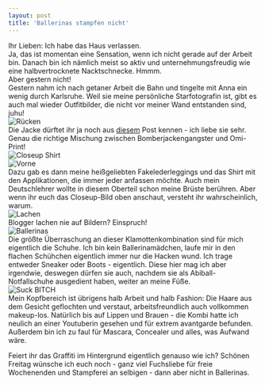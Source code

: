 ```yaml
---
layout: post
title: 'Ballerinas stampfen nicht'
---
```


Ihr Lieben: Ich habe das Haus verlassen.  
Ja, das ist momentan eine Sensation, wenn ich nicht gerade auf der Arbeit bin. Danach bin ich nämlich meist so aktiv und unternehmungsfreudig wie eine halbvertrocknete Nacktschnecke. Hmmm.  
Aber gestern nicht!  
Gestern nahm ich nach getaner Arbeit die Bahn und tingelte mit Anna ein wenig durch Karlsruhe. Weil sie meine persönliche Starfotografin ist, gibt es auch mal wieder Outfitbilder, die nicht vor meiner Wand entstanden sind, juhu!  
![Rücken](https://farm6.staticflickr.com/5096/13624827135_999736ecc6_c.jpg)  
Die Jacke dürftet ihr ja noch aus [diesem](http://fuchsgehtum.de/secondhand-styled/) Post kennen - ich liebe sie sehr. Genau die richtige Mischung zwischen Bomberjackengangster und Omi-Print!  
![Closeup Shirt](https://farm3.staticflickr.com/2909/13624845153_d846e60ffb_c.jpg)  
![Vorne](https://farm8.staticflickr.com/7004/13624837553_d9d60a2b4e_c.jpg)  
Dazu gab es dann meine heißgeliebten Fakelederleggings und das Shirt mit den Applikationen, die immer jeder anfassen möchte. Auch mein Deutschlehrer wollte in diesem Oberteil schon meine Brüste berühren. Aber wenn ihr euch das Closeup-Bild oben anschaut, versteht ihr wahrscheinlich, warum.  
![Lachen](https://farm6.staticflickr.com/5329/13624833195_f66745be76_c.jpg)  
Blogger lachen nie auf Bildern? Einspruch!  
![Ballerinas](https://farm4.staticflickr.com/3825/13624830495_84cbacd748_c.jpg)  
Die größte Überraschung an dieser Klamottenkombination sind für mich eigentlich die Schuhe. Ich bin kein Ballerinamädchen, laufe mir in den flachen Schühchen eigentlich immer nur die Hacken wund. Ich trage entweder Sneaker oder Boots - eigentlich. Diese hier mag ich aber irgendwie, deswegen dürfen sie auch, nachdem sie als Abiball-Notfallschuhe ausgedient haben, weiter an meine Füße.  
![Suck BITCH](https://farm3.staticflickr.com/2924/13624824815_140c2125b5_c.jpg)  
Mein Kopfbereich ist übrigens halb Arbeit und halb Fashion: Die Haare aus dem Gesicht geflochten und verstaut, arbeitsfreundlich auch vollkommen makeup-los. Natürlich bis auf Lippen und Brauen - die Kombi hatte ich neulich an einer Youtuberin gesehen und für extrem avantgarde befunden. Außerdem bin ich zu faul für Mascara, Concealer und alles, was Aufwand wäre.  

Feiert ihr das Graffiti im Hintergrund eigentlich genauso wie ich? 
Schönen Freitag wünsche ich euch noch - ganz viel Fuchsliebe für freie Wochenenden und Stampferei an selbigen - dann aber nicht in Ballerinas.
